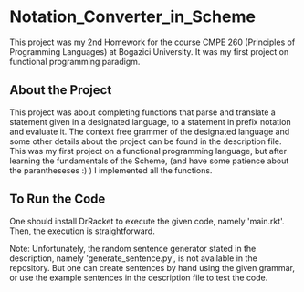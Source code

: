 # Notation_Converter_in_Scheme
This project was my 2nd Homework for the course CMPE 260 (Principles of Programming Languages) at Bogazici University. It was my first project on functional programming paradigm.
## About the Project
This project was about completing functions that parse and translate a statement given in a designated language, to a statement in prefix notation and evaluate it. The context free grammer of the designated language and some other details about the project can be found in the description file. This was my first project on a functional programming language, but after learning the fundamentals of the Scheme, (and have some patience about the parantheseses :) ) I implemented all the functions.
## To Run the Code
One should install DrRacket to execute the given code, namely 'main.rkt'. Then, the execution is straightforward.

Note: Unfortunately, the random sentence generator stated in the description, namely 'generate_sentence.py', is not available in the repository. But one can create sentences by hand using the given grammar, or use the example sentences in the description file to test the code.
